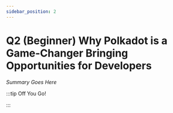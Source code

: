 ```yaml
---
sidebar_position: 2
---
```


# Q2 (Beginner) Why Polkadot is a Game-Changer Bringing Opportunities for Developers

_Summary Goes Here_

:::tip Off You Go!

<QuestButton text="Happy Questing" link='' />

:::

